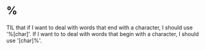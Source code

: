 # %

TIL that if I want to deal with words that end with a character, I should use '%[char]'. 
If I want to to deal with words that begin with a character, I should use '[char]%'.
